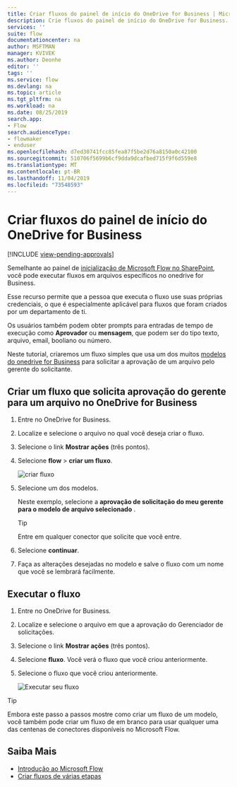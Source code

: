 ```yaml
---
title: Criar fluxos do painel de início do OneDrive for Business | Microsoft Docs
description: Crie fluxos do painel de início do OneDrive for Business.
services: ''
suite: flow
documentationcenter: na
author: MSFTMAN
manager: KVIVEK
ms.author: Deonhe
editor: ''
tags: ''
ms.service: flow
ms.devlang: na
ms.topic: article
ms.tgt_pltfrm: na
ms.workload: na
ms.date: 08/25/2019
search.app:
- Flow
search.audienceType:
- flowmaker
- enduser
ms.openlocfilehash: d7ed30741fcc85fea87f5be2d76a8150a0c42100
ms.sourcegitcommit: 510706f5699b6cf9dda9dcafbed715f9f6d559e8
ms.translationtype: MT
ms.contentlocale: pt-BR
ms.lasthandoff: 11/04/2019
ms.locfileid: "73548593"
---
```

# <a name="create-flows-from-the-onedrive-for-business-launch-panel"></a>Criar fluxos do painel de início do OneDrive for Business
[!INCLUDE [view-pending-approvals](includes/cc-rebrand.md)]

Semelhante ao painel de [inicialização de Microsoft Flow no SharePoint](https://flow.microsoft.com/blog/introducing-flow-launch-panel-in-sharepoint-lists-and-libraries/), você pode executar fluxos em arquivos específicos no onedrive for Business. 

Esse recurso permite que a pessoa que executa o fluxo use suas próprias credenciais, o que é especialmente aplicável para fluxos que foram criados por um departamento de ti. 

Os usuários também podem obter prompts para entradas de tempo de execução como **Aprovador** ou **mensagem**, que podem ser do tipo texto, arquivo, email, booliano ou número.

Neste tutorial, criaremos um fluxo simples que usa um dos muitos [modelos do onedrive for Business](https://flow.microsoft.com/search/?q=OneDrive) para solicitar a aprovação de um arquivo pelo gerente do solicitante.

## <a name="create-a-flow-that-requests-manager-approval-for-a-file-in-onedrive-for-business"></a>Criar um fluxo que solicita aprovação do gerente para um arquivo no OneDrive for Business

1. Entre no OneDrive for Business.
1. Localize e selecione o arquivo no qual você deseja criar o fluxo.
1. Selecione o link **Mostrar ações** (três pontos).
1. Selecione **flow** > **criar um fluxo**.

     ![criar fluxo](./media/onedrive-launch-panel/create-flow.png) 

1. Selecione um dos modelos.

    Neste exemplo, selecione a **aprovação de solicitação do meu gerente para o modelo de arquivo selecionado** .

     >[!TIP]
     >Entre em qualquer conector que solicite que você entre.

1. Selecione **continuar**.
1. Faça as alterações desejadas no modelo e salve o fluxo com um nome que você se lembrará facilmente.

## <a name="run-the-flow"></a>Executar o fluxo

1. Entre no OneDrive for Business.
1. Localize e selecione o arquivo em que a aprovação do Gerenciador de solicitações.
1. Selecione o link **Mostrar ações** (três pontos).
1. Selecione **fluxo**. Você verá o fluxo que você criou anteriormente.
1. Selecione o fluxo que você criou anteriormente.

     ![Executar seu fluxo](./media/onedrive-launch-panel/run-flow.png)


>[!TIP]
>Embora este passo a passos mostre como criar um fluxo de um modelo, você também pode criar um fluxo de em branco para usar qualquer uma das centenas de conectores disponíveis no Microsoft Flow.

## <a name="learn-more"></a>Saiba Mais

- [Introdução ao Microsoft Flow](getting-started.md) 
- [Criar fluxos de várias etapas](multi-step-logic-flow.md)
